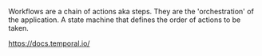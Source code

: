 Workflows are a chain of actions aka steps. They are the 'orchestration' of the application. A state machine that defines the order of actions to be taken.

https://docs.temporal.io/